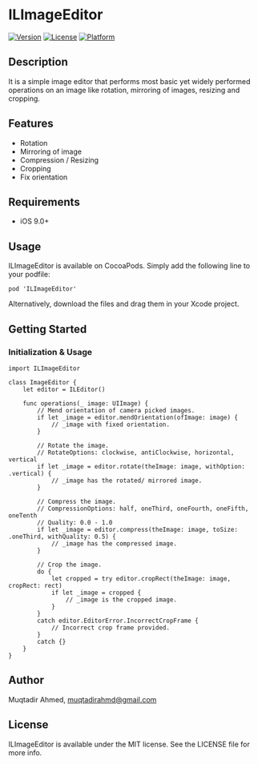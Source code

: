 # ILImageEditor

[![Version](https://img.shields.io/badge/pod-1.0.1-green.svg?style=flat-square)](http://cocoapods.org/pods/ILImageEditor)
[![License](https://img.shields.io/badge/license-MIT-yellow.svg?style=flat-square)](http://cocoapods.org/pods/ILImageEditor)
[![Platform](https://img.shields.io/badge/platform-iOS-red.svg?style=flat-square)](http://cocoapods.org/pods/ILImageEditor)

## Description
It is a simple image editor that performs most basic yet widely performed operations on an image like rotation, mirroring of images, resizing and cropping.

## Features
- Rotation
- Mirroring of image
- Compression / Resizing
- Cropping
- Fix orientation

## Requirements
- iOS 9.0+

## Usage

ILImageEditor is available on CocoaPods. Simply add the following line to your podfile:

```
pod 'ILImageEditor'
```

Alternatively, download the files and drag them in your Xcode project.

## Getting Started
### Initialization & Usage
````
import ILImageEditor

class ImageEditor {
	let editor = ILEditor()

	func operations(_ image: UIImage) {
		// Mend orientation of camera picked images.
		if let _image = editor.mendOrientation(ofImage: image) {
			// _image with fixed orientation.
		}

		// Rotate the image.
		// RotateOptions: clockwise, antiClockwise, horizontal, vertical
		if let _image = editor.rotate(theImage: image, withOption: .vertical) {
			// _image has the rotated/ mirrored image.
		}

		// Compress the image.
		// CompressionOptions: half, oneThird, oneFourth, oneFifth, oneTenth
		// Quality: 0.0 - 1.0
		if let _image = editor.compress(theImage: image, toSize: .oneThird, withQuality: 0.5) {
			// _image has the compressed image.
		}

		// Crop the image.
		do {
			let cropped = try editor.cropRect(theImage: image, cropRect: rect)
			if let _image = cropped {
				// _image is the cropped image.
			}
		}
		catch editor.EditorError.IncorrectCropFrame {
			// Incorrect crop frame provided.
		}
		catch {}
	}
}
````

## Author

Muqtadir Ahmed, muqtadirahmd@gmail.com

## License

ILImageEditor is available under the MIT license. See the LICENSE file for more info.
